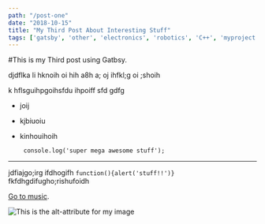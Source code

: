 ```yaml
---
path: "/post-one"
date: "2018-10-15"
title: "My Third Post About Interesting Stuff"
tags: ['gatsby', 'other', 'electronics', 'robotics', 'C++', 'myproject']
---
```

#This is my Third post using Gatbsy.

djdflka li hknoih  oi hih a8h a; oj 
 ihfkl;g oi ;shoih 



 k hflsguihpgoihsfdu ihpoiff sfd gdfg

 * joij
 * kjbiuoiu
 * kinhouihoih

        console.log('super mega awesome stuff');

---

jdfiajgo;irg ifdhogifh `function(){alert('stuff!!')}` fkfdhgdifugho;rishufoidh


[Go to music](/archive).

![This is the alt-attribute for my image](http://imgur.com/myimage.jpg "An optional title")